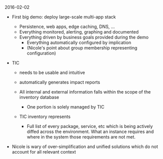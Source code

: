 2016-02-02

- First big demo: deploy large-scale multi-app stack
  - Persistence, web apps, edge caching, DNS, ...
  - Everything monitored, alerting, graphing and documented
  - Everything driven by business goals provided during the demo
    - Everything automatically configured by implication 
    - (Nicole's point about group membership representing configuration)

- TIC
  - needs to be usable and intuitive
  - automatically generates impact reports
  - All internal and external information falls within the scope of the
    inventory database
    - One portion is solely managed by TIC

  - TIC inventory represents
    - Full list of every package, service, etc which is being actively diffed
      across the environment. What an instance requires and where in the
      system those requirements are not met.

- Nicole is wary of over-simplification and unified solutions which do not
  account for all relevant context
